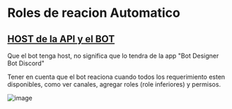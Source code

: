# Roles de reacion Automatico

## [HOST de la API y el BOT](https://github.com/IzanaonYT/Reaction-Roles-BDFD/blob/master/Config/HostTuto/ver.md)

Que el bot tenga host, no significa que lo tendra de la app "Bot Designer Bot Discord"

Tener en cuenta que el bot reaciona cuando todos los requerimiento esten disponibles, como ver canales, agregar roles (role inferiores) y permisos.

![image](https://github.com/IzanaonYT/Reaction-Roles-BDFD/assets/148601206/6b9838a8-9285-487c-8d5d-eb1f9186c347)
